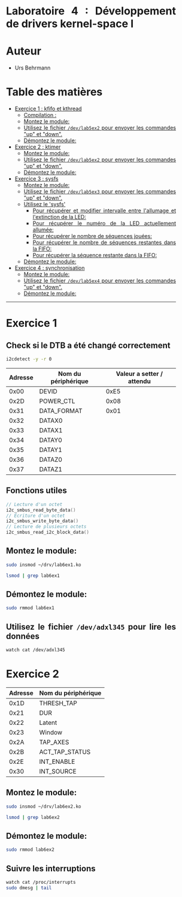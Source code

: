 <div align="justify" style="margin-right:25px;margin-left:25px">

# Laboratoire 4 : Développement de drivers kernel-space I <!-- omit in toc -->

# Auteur <!-- omit in toc -->

- Urs Behrmann

# Table des matières <!-- omit in toc -->

- [Exercice 1 : kfifo et kthread](#exercice-1--kfifo-et-kthread)
  - [Compilation :](#compilation-)
  - [Montez le module:](#montez-le-module)
  - [Utilisez le fichier `/dev/lab5ex2` pour envoyer les commandes "up" et "down".](#utilisez-le-fichier-devlab5ex2-pour-envoyer-les-commandes-up-et-down)
  - [Démontez le module:](#démontez-le-module)
- [Exercice 2 : ktimer](#exercice-2--ktimer)
  - [Montez le module:](#montez-le-module-1)
  - [Utilisez le fichier `/dev/lab5ex2` pour envoyer les commandes "up" et "down".](#utilisez-le-fichier-devlab5ex2-pour-envoyer-les-commandes-up-et-down-1)
  - [Démontez le module:](#démontez-le-module-1)
- [Exercice 3 : sysfs](#exercice-3--sysfs)
  - [Montez le module:](#montez-le-module-2)
  - [Utilisez le fichier `/dev/lab5ex3` pour envoyer les commandes "up" et "down".](#utilisez-le-fichier-devlab5ex3-pour-envoyer-les-commandes-up-et-down)
  - [Utilisez le 'sysfs'](#utilisez-le-sysfs)
    - [Pour récupérer et modifier intervalle entre l'allumage et l'extinction de la LED:](#pour-récupérer-et-modifier-intervalle-entre-lallumage-et-lextinction-de-la-led)
    - [Pour récupérer le numéro de la LED actuellement allumée:](#pour-récupérer-le-numéro-de-la-led-actuellement-allumée)
    - [Pour récupérer le nombre de séquences jouées:](#pour-récupérer-le-nombre-de-séquences-jouées)
    - [Pour récupérer le nombre de séquences restantes dans la FIFO:](#pour-récupérer-le-nombre-de-séquences-restantes-dans-la-fifo)
    - [Pour récupérer la séquence restante dans la FIFO:](#pour-récupérer-la-séquence-restante-dans-la-fifo)
  - [Démontez le module:](#démontez-le-module-2)
- [Exercice 4 : synchronisation](#exercice-4--synchronisation)
  - [Montez le module:](#montez-le-module-3)
  - [Utilisez le fichier `/dev/lab5ex4` pour envoyer les commandes "up" et "down".](#utilisez-le-fichier-devlab5ex4-pour-envoyer-les-commandes-up-et-down)
  - [Démontez le module:](#démontez-le-module-3)

___

# Exercice 1

## Check si le DTB a été changé correctement

```bash
i2cdetect -y -r 0
```

| Adresse | Nom du périphérique | Valeur a setter / attendu |
| ------- | ------------------- | ------------------------- |
| 0x00    | DEVID               | 0xE5                      |
| 0x2D    | POWER_CTL           | 0x08                      |
| 0x31    | DATA_FORMAT         | 0x01                      |
| 0x32    | DATAX0              |
| 0x33    | DATAX1              |
| 0x34    | DATAY0              |
| 0x35    | DATAY1              |
| 0x36    | DATAZ0              |
| 0x37    | DATAZ1              |

## Fonctions utiles

```c
// Lecture d'un octet
i2c_smbus_read_byte_data()
// Écriture d'un octet
i2c_smbus_write_byte_data()
// Lecture de plusieurs octets
i2c_smbus_read_i2c_block_data()
```

## Montez le module:

```bash
sudo insmod ~/drv/lab6ex1.ko
```

```bash
lsmod | grep lab6ex1
```

## Démontez le module:

```bash
sudo rmmod lab6ex1
```

## Utilisez le fichier `/dev/adxl345` pour lire les données

```bash
watch cat /dev/adxl345
```

# Exercice 2

| Adresse | Nom du périphérique |
| ------- | ------------------- |
| 0x1D    | THRESH_TAP          |
| 0x21    | DUR                 |
| 0x22    | Latent              |
| 0x23    | Window              |
| 0x2A    | TAP_AXES            |
| 0x2B    | ACT_TAP_STATUS      |
| 0x2E    | INT_ENABLE          |
| 0x30    | INT_SOURCE          |

## Montez le module:

```bash
sudo insmod ~/drv/lab6ex2.ko
```

```bash
lsmod | grep lab6ex2
```

## Démontez le module:

```bash
sudo rmmod lab6ex2
```

## Suivre les interruptions

```bash
watch cat /proc/interrupts
sudo dmesg | tail
```

</div>